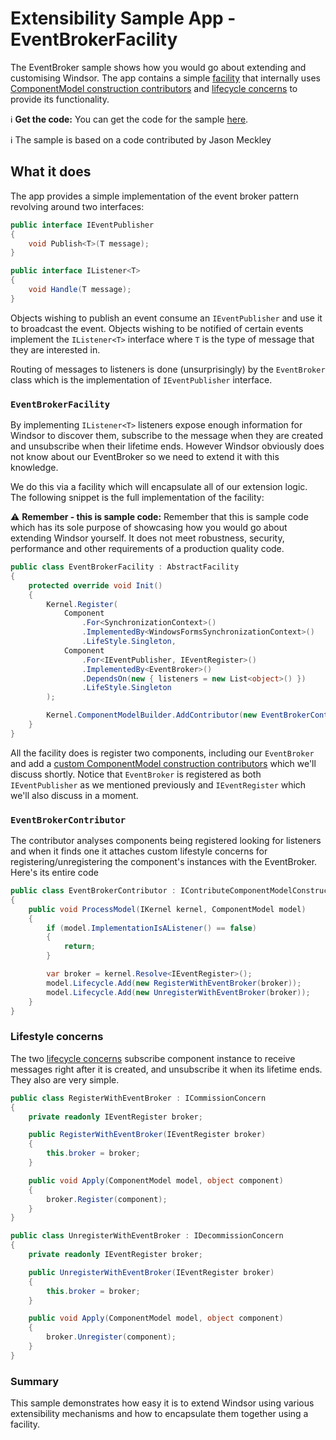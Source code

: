 # Extensibility Sample App - EventBrokerFacility

The EventBroker sample shows how you would go about extending and customising Windsor. The app contains a
simple [facility](facilities.md) that internally
uses [ComponentModel construction contributors](componentmodel-construction-contributors.md)
and [lifecycle concerns](lifecycle.md) to provide its functionality.

:information_source: **Get the code:** You can get the code for the
sample [here](http://github.com/kkozmic/Castle.Samples.Extensibility).

:information_source: The sample is based on a code contributed by Jason Meckley

## What it does

The app provides a simple implementation of the event broker pattern revolving around two interfaces:

```csharp
public interface IEventPublisher
{
    void Publish<T>(T message);
}

public interface IListener<T>
{
    void Handle(T message);
}
```

Objects wishing to publish an event consume an `IEventPublisher` and use it to broadcast the event. Objects wishing to
be notified of certain events implement the `IListener<T>` interface where `T` is the type of message that they are
interested in.

Routing of messages to listeners is done (unsurprisingly) by the `EventBroker` class which is the implementation of
`IEventPublisher` interface.

### `EventBrokerFacility`

By implementing `IListener<T>` listeners expose enough information for Windsor to discover them, subscribe to the
message when they are created and unsubscribe when their lifetime ends. However Windsor obviously does not know about
our EventBroker so we need to extend it with this knowledge.

We do this via a facility which will encapsulate all of our extension logic. The following snippet is the full
implementation of the facility:

:warning: **Remember - this is sample code:** Remember that this is sample code which has its sole purpose of showcasing
how you would go about extending Windsor yourself. It does not meet robustness, security, performance and other
requirements of a production quality code.

```csharp
public class EventBrokerFacility : AbstractFacility
{
    protected override void Init()
    {
        Kernel.Register(
            Component
                .For<SynchronizationContext>()
                .ImplementedBy<WindowsFormsSynchronizationContext>()
                .LifeStyle.Singleton,
            Component
                .For<IEventPublisher, IEventRegister>()
                .ImplementedBy<EventBroker>()
                .DependsOn(new { listeners = new List<object>() })
                .LifeStyle.Singleton
        );

        Kernel.ComponentModelBuilder.AddContributor(new EventBrokerContributor());
    }
}
```

All the facility does is register two components, including our `EventBroker` and add
a [custom ComponentModel construction contributors](componentmodel-construction-contributors.md) which we'll discuss
shortly. Notice that `EventBroker` is registered as both `IEventPublisher` as we mentioned previously and
`IEventRegister` which we'll also discuss in a moment.

### `EventBrokerContributor`

The contributor analyses components being registered looking for listeners and when it finds one it attaches custom
lifestyle concerns for registering/unregistering the component's instances with the EventBroker. Here's its entire code

```csharp
public class EventBrokerContributor : IContributeComponentModelConstruction
{
    public void ProcessModel(IKernel kernel, ComponentModel model)
    {
        if (model.ImplementationIsAListener() == false)
        {
            return;
        }

        var broker = kernel.Resolve<IEventRegister>();
        model.Lifecycle.Add(new RegisterWithEventBroker(broker));
        model.Lifecycle.Add(new UnregisterWithEventBroker(broker));
    }
}
```

### Lifestyle concerns

The two [lifecycle concerns](lifecycle.md) subscribe component instance to receive messages right after it is created,
and unsubscribe it when its lifetime ends. They also are very simple.

```csharp
public class RegisterWithEventBroker : ICommissionConcern
{
    private readonly IEventRegister broker;

    public RegisterWithEventBroker(IEventRegister broker)
    {
        this.broker = broker;
    }

    public void Apply(ComponentModel model, object component)
    {
        broker.Register(component);
    }
}

public class UnregisterWithEventBroker : IDecommissionConcern
{
    private readonly IEventRegister broker;

    public UnregisterWithEventBroker(IEventRegister broker)
    {
        this.broker = broker;
    }

    public void Apply(ComponentModel model, object component)
    {
        broker.Unregister(component);
    }
}
```

### Summary

This sample demonstrates how easy it is to extend Windsor using various extensibility mechanisms and how to encapsulate
them together using a facility.